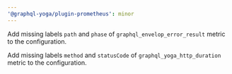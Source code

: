 ```yaml
---
'@graphql-yoga/plugin-prometheus': minor
---
```


Add missing labels `path` and `phase` of `graphql_envelop_error_result` metric to the configuration.

Add missing labels `method` and `statusCode` of `graphql_yoga_http_duration` metric to the configuration.
